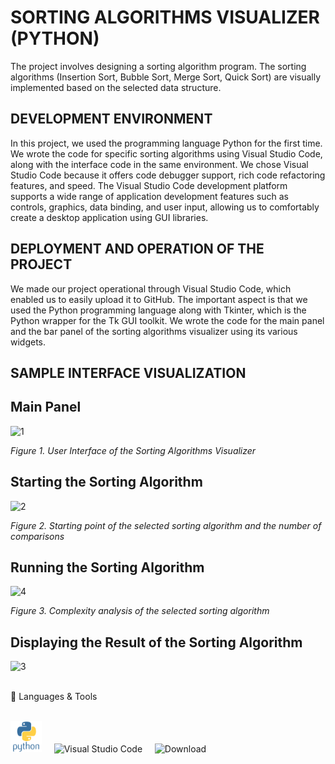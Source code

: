 # SORTING ALGORITHMS VISUALIZER (PYTHON)

The project involves designing a sorting algorithm program. The sorting algorithms (Insertion Sort, Bubble Sort, Merge Sort, Quick Sort) are visually implemented based on the selected data structure.

## DEVELOPMENT ENVIRONMENT
In this project, we used the programming language Python for the first time. We wrote the code for specific sorting algorithms using Visual Studio Code, along with the interface code in the same environment. We chose Visual Studio Code because it offers code debugger support, rich code refactoring features, and speed. The Visual Studio Code development platform supports a wide range of application development features such as controls, graphics, data binding, and user input, allowing us to comfortably create a desktop application using GUI libraries.

## DEPLOYMENT AND OPERATION OF THE PROJECT
We made our project operational through Visual Studio Code, which enabled us to easily upload it to GitHub. The important aspect is that we used the Python programming language along with Tkinter, which is the Python wrapper for the Tk GUI toolkit. We wrote the code for the main panel and the bar panel of the sorting algorithms visualizer using its various widgets.

## SAMPLE INTERFACE VISUALIZATION


## Main Panel 

![1](https://github.com/harunsimsek1/algoritma-gorsellestiricisi/assets/72405540/35f36cc9-e88f-4bce-a136-b4610c493a83)

*Figure 1. User Interface of the Sorting Algorithms Visualizer*

## Starting the Sorting Algorithm

![2](https://github.com/harunsimsek1/algoritma-gorsellestiricisi/assets/72405540/7528e806-8a95-47e5-bab9-903b2038d5c8)

*Figure 2. Starting point of the selected sorting algorithm and the number of comparisons*

## Running the Sorting Algorithm

![4](https://github.com/harunsimsek1/algoritma-gorsellestiricisi/assets/72405540/289abaa8-b763-4114-85fe-0bd81441212b)

*Figure 3. Complexity analysis of the selected sorting algorithm*

## Displaying the Result of the Sorting Algorithm

![3](https://github.com/harunsimsek1/algoritma-gorsellestiricisi/assets/72405540/e85198aa-dad5-4a76-9175-e604ccdc60e8)
<br><br>

🧰 Languages & Tools <br><br>

<img src="https://github.com/devicons/devicon/blob/master/icons/python/python-original-wordmark.svg" width="50" height="50" alt="Python"> &nbsp; &nbsp; 
<img src="https://github.com/user-attachments/assets/7afd6646-6213-4c89-9282-5ec2ec02f660" width="50" height="50" alt="Visual Studio Code"> &nbsp; &nbsp;
<img src="https://github.com/user-attachments/assets/b02c684a-2fa0-4474-a192-a70c46f30cfa" width="80" height="60" alt="Download">

